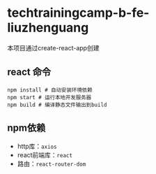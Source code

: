 # techtrainingcamp-b-fe-liuzhenguang

本项目通过create-react-app创建

## react 命令
```
npm install # 自动安装环境依赖
npm start # 运行本地开发服务器
npm build # 编译静态文件输出到build
```
## npm依赖

* http库：`axios`
* react前端库：`react`
* 路由：`react-router-dom`
